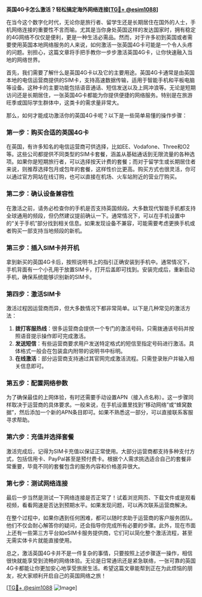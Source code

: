 **英国4G卡怎么激活？轻松搞定海外网络连接[[TG💪+ @esim1088](https://t.me/s/esim1088)]**

在当今这个数字化时代，无论你是旅行者、留学生还是长期居住在国外的人士，手机网络连接的重要性不言而喻。尤其是当你身处英国这样的发达国家时，拥有稳定的4G网络不仅仅是便利，更是一种生活必需品。然而，对于许多初到英国或者需要使用英国本地网络服务的人来说，如何激活一张英国4G卡可能是一个令人头疼的问题。别担心，这篇文章将手把手教你一步步激活英国4G卡，让你快速融入当地的网络世界。

首先，我们需要了解什么是英国4G卡以及它的主要用途。英国4G卡通常是由英国本地的电信运营商提供的SIM卡，支持高速数据传输，适用于智能手机和平板电脑等设备。这种卡的主要功能包括语音通话、短信发送以及上网冲浪等。无论是短期访问还是长期居住，一张英国4G卡都能为你提供便捷的网络服务。特别是在旅游旺季或国际学生群体中，这类卡的需求量非常大。

那么，如何才能成功激活你的英国4G卡呢？以下是一些简单易懂的操作步骤：

### **第一步：购买合适的英国4G卡**
在英国，有许多知名的电信运营商可供选择，比如EE、Vodafone、Three和O2等。这些公司都提供不同类型的SIM卡套餐，涵盖从基础通话到无限流量的各种选项。如果你是短期旅行者，可以选择按天计费的套餐；而对于留学生或长期居住者来说，则推荐选择包月或包年的套餐，这样性价比更高。购买方式也很灵活，你可以通过官方网站在线订购，也可以直接在机场、火车站附近的营业厅购买。

### **第二步：确认设备兼容性**
在激活之前，请务必检查你的手机是否支持英国频段。大多数现代智能手机都支持全球通用的频段，但仍然建议提前确认一下。通常情况下，可以在手机设置中的“关于手机”部分找到相关信息。如果发现设备不兼容，可能需要考虑更换手机或者购买一部支持当地频段的新机。

### **第三步：插入SIM卡并开机**
拿到新买的英国4G卡后，按照说明书上的指引正确安装到手机中。通常情况下，手机背面有一个小孔用于放置SIM卡，打开后盖即可找到。安装完成后，重新启动手机，确保系统能够识别新的SIM卡。

### **第四步：激活SIM卡**
激活过程因运营商而异，但大多数情况下都非常简单。以下是几种常见的激活方法：
1. **拨打客服热线**：很多运营商会提供一个专门的激活号码，只需拨通该号码并按照语音提示操作即可完成激活。
2. **发送短信**：有些运营商要求用户发送特定格式的短信至指定号码进行激活。具体格式一般会在包装盒内附带的说明书中标明。
3. **在线激活**：部分运营商支持通过其官网完成激活流程。只需登录账户并输入相关信息即可。

### **第五步：配置网络参数**
为了确保最佳的上网体验，有时还需要手动设置APN（接入点名称）。这一步骤同样取决于运营商的具体要求。一般来说，在手机设置里找到“移动网络”或“蜂窝数据”，然后添加一个新的APN条目即可。如果不熟悉这一部分，可以直接联系客服寻求帮助。

### **第六步：充值并选择套餐**
激活完成后，记得为SIM卡充值以保证正常使用。大部分运营商都支持多种支付方式，包括信用卡、PayPal甚至是预付费卡。根据个人需求挑选适合自己的套餐非常重要，毕竟不同的套餐包含的服务内容和价格差异很大。

### **第七步：测试网络连接**
最后一步当然是测试一下网络连接是否正常了！试着浏览网页、下载文件或是观看视频，看看网速是否达到预期水平。如果发现问题，可以再次联系运营商解决。

在整个过程中，如果你遇到任何困难，都可以随时求助于运营商的客户服务团队。他们不仅会耐心解答你的疑问，还会指导你完成所有必要的步骤。此外，现在市面上还有一些第三方平台如eSIM卡服务提供商，它们可以简化整个激活流程，甚至无需实体卡片就能直接使用。

总之，激活英国4G卡并不是一件复杂的事情，只要按照上述步骤逐一操作，相信很快就能享受到流畅的网络体验。无论是日常通讯还是紧急联络，一张可靠的英国4G卡都能让你更加安心地享受旅居生活。希望这篇文章能帮到正在为此烦恼的朋友，祝大家顺利开启自己的英国网络之旅！

[[TG💪+ @esim1088](https://t.me/s/esim1088) ![Image](https://i.postimg.cc/4NQfJmqS/Snipaste-2025-05-13-00-14-12.png)]